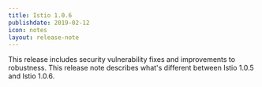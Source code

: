 ```yaml
---
title: Istio 1.0.6
publishdate: 2019-02-12
icon: notes
layout: release-note
---
```


This release includes security vulnerability fixes and improvements to robustness.
This release note describes what's different between Istio 1.0.5 and Istio 1.0.6.
